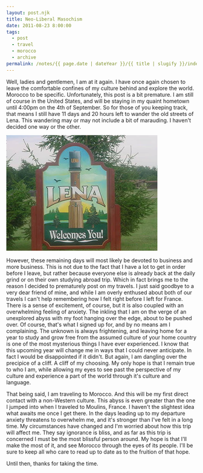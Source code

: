 ```yaml
---
layout: post.njk
title: Neo-Liberal Masochism
date: 2011-08-23 8:00:00
tags:
  - post
  - travel
  - morocco
  - archive
permalink: /notes/{{ page.date | dateYear }}/{{ title | slugify }}/index.html
---
```


Well, ladies and gentlemen, I am at it again. I have once again chosen to leave the comfortable confines of my culture behind and explore the world. Morocco to be specific. Unfortunately, this post is a bit premature. I am still of course in the United States, and will be staying in my quaint hometown until 4:00pm on the 4th of September. So for those of you keeping track, that means I still have 11 days and 20 hours left to wander the old streets of Lena. This wandering may or may not include a bit of marauding. I haven't decided one way or the other.

<div><img src="/img/blog-archive/lena.jpg" class="blog-pic" /></div>

However, these remaining days will most likely be devoted to business and more business. This is not due to the fact that I have a lot to get in order before I leave, but rather because everyone else is already back at the daily grind or on their own studying abroad trip. Which in fact brings me to the reason I decided to prematurely post on my travels. I just said goodbye to a very dear friend of mine, and while I am overly enthused about both of our travels I can't help remembering how I felt right before I left for France. There is a sense of excitement, of course, but it is also coupled with an overwhelming feeling of anxiety. The inkling that I am on the verge of an unexplored abyss with my foot hanging over the edge, about to be pushed over. Of course, that's what I signed up for, and by no means am I complaining. The unknown is always frightening, and leaving home for a year to study and grow free from the assumed culture of your home country is one of the most mysterious things I have ever experienced. I know that this upcoming year will change me in ways that I could never anticipate. In fact I would be disappointed if it didn't. But again, I am dangling over the precipice of a cliff. A cliff of my choosing. My only hope is that I remain true to who I am, while allowing my eyes to see past the perspective of my culture and experience a part of the world through it's culture and language.

That being said, I am traveling to Morocco. And this will be my first direct contact with a non-Western culture. This abyss is even greater than the one I jumped into when I traveled to Moulins, France. I haven't the slightest idea what awaits me once I get there. In the days leading up to my departure anxiety threatens to overwhelm me, and it's stronger than I've felt in a long time. My circumstances have changed and I'm worried about how this trip will affect me. They say ignorance is bliss, and as far as this trip is concerned I must be the most blissful person around. My hope is that I'll make the most of it, and see Morocco through the eyes of its people. I'll be sure to keep all who care to read up to date as to the fruition of that hope.

Until then, thanks for taking the time.
